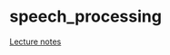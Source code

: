 # speech_processing
[Lecture notes](https://docs.google.com/presentation/d/1qMk5vurwfkBRKBZt9WaACpd71nAj69Gc_tA5OHnkJ80/edit?usp=sharing)
